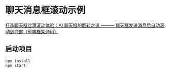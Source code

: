 # 聊天消息框滚动示例

[打造聊天框丝滑滚动体验：AI 聊天框的翻转之道 ——— 聊天框发送消息后自动滚动到底部（前端框架通用）
](https://juejin.cn/post/7306693980959588379)

## 启动项目

```bash
npm install
npm start
```


